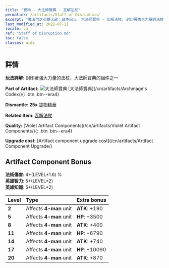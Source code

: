 ```yaml
---
title: "寶物 - 大法師寶典 - 瓦解法杖"
permalink: /artifacts/Staff of Disruption/
excerpt: "魔法门之英雄无敌：战争纪元  大法師寶典 - 瓦解法杖. 封印著強大力量的法杖，大法師寶典的組件之一"
last_modified_at: 2021-07-21
locale: cn
ref: "Staff of Disruption.md"
toc: false
classes: wide
---
```




## 詳情

 **玩法詳解:** 封印著強大力量的法杖，大法師寶典的組件之一

 **Part of Artifact:** ![大法師寶典](/images/t/icon_artifact_34.png) [大法師寶典](/cn/artifacts/Archmage's Codex/){: .btn .btn--era4}

 **Dismantle: 25x** [寶物精華](/cn/Items/con_905/)

 **Related Item**: [瓦解法杖](/cn/Items/art_139/)

 **Quality:** [Violet Artifact Components](/cn/artifacts/Violet Artifact Components/){: .btn .btn--era4}

 **Upgrade cost:** [Artifact component upgrade cost](/cn/artifacts/Artifact Component Upgrade/)

## Artifact Component Bonus

  **法術傷害**: 4+(LEVEL\*1.6) %<br/>**英雄智力**: 5+(LEVEL\*2)<br/>**英雄知識**: 5+(LEVEL\*2)

  |  Level  | Type |    Extra bonus  | 
  |:--------|:-----|:----------------| 
  | **2** | Affects **4-man** unit | **ATK**: +190 | 
  | **5** | Affects **4-man** unit | **HP**: +3500 | 
  | **8** | Affects **4-man** unit | **ATK**: +400 | 
  | **11** | Affects **4-man** unit | **HP**: +6790 | 
  | **14** | Affects **4-man** unit | **ATK**: +740 | 
  | **17** | Affects **4-man** unit | **HP**: +10090 | 
  | **20** | Affects **4-man** unit | **ATK**: +870 | 

